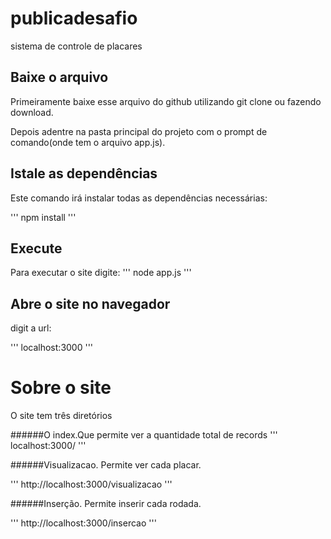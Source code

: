 # publicadesafio
sistema de controle de placares


## Baixe o arquivo

Primeiramente baixe esse arquivo do github utilizando git clone ou fazendo download.

Depois adentre na pasta principal do projeto com o prompt de comando(onde tem o arquivo app.js).

## Istale as dependências

Este comando irá instalar todas as dependências necessárias:

'''
npm install
'''

## Execute

Para executar o site digite:
'''
node app.js
'''

## Abre o site no navegador

digit a url: 

'''
localhost:3000
'''

# Sobre o site

O site tem três diretórios

######O index.Que permite ver a quantidade total de records
'''
localhost:3000/
'''

######Visualizacao. Permite ver cada placar.

'''
http://localhost:3000/visualizacao
'''

######Inserção. Permite inserir cada rodada.

'''
http://localhost:3000/insercao
'''
